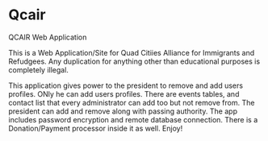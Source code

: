 # Qcair
QCAIR Web Application 


This is a Web Application/Site for Quad Citiies Alliance for Immigrants and Refudgees. Any duplication for anything 
other than educational purposes is completely illegal.

This application gives power to the president to remove and add users profiles. ONly he can add users profiles. 
There are events tables, and contact list that every administrator can add too but not remove from. The president can add and remove along 
with passing authority. The app includes password encryption and remote database connection. There is a Donation/Payment processor inside
it as well. Enjoy!
